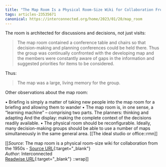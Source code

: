 ```yaml
---
title: "The Map Room Is a Physical Room-Size Wiki for Collaboration From the 1950s (460924276)"
tags: articles-23535671
canonical: https://interconnected.org/home/2023/01/20/map_room
---
```


The room is architected for discussions and decisions, not just visits:

> The map room contained a conference table and chairs so that decision-making and planning conferences could be held there. Thus the group was continually confronted with the developing map and the members were constantly aware of gaps in the information and suggested priorities for items to be considered.

Thus:

> The map was a large, living memory for the group.

Other observations about the map room:

•   Briefing is simply a matter of taking new people into the map room for a briefing and allowing them to wander
•   The map room is, in one sense, a “learning machine” – comprising two parts. The planners: thinking and adapting And the display: making the complete context of the decisions readily available.
•   The physical room should be reconfigurable. Ideally, many decision-making groups should be able to use a number of maps simultaneously in the same general area.
[[The ideal studio or office::rmn]]


[[_Source_: The map room is a physical room-size wiki for collaboration from the 1950s - [Source URL](https://interconnected.org/home/2023/01/20/map_room){:target="_blank"}<br>
_Author_: Interconnected<br>
[Readwise URL](https://readwise.io/open/460924276){:target="_blank"}
::wrap]]